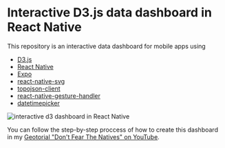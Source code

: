 # Interactive D3.js data dashboard in React Native

This repository is an interactive data dashboard for mobile apps using

- [D3.js](https://github.com/d3/d3)
- [React Native](https://github.com/facebook/react-native)
- [Expo](https://github.com/expo/expo)
- [react-native-svg](https://github.com/react-native-community/react-native-svg)
- [topojson-client](https://github.com/topojson/topojson-client)
- [react-native-gesture-handler](https://github.com/software-mansion/react-native-gesture-handler)
- [datetimepicker](https://github.com/react-native-community/datetimepicker)

![interactive d3 dashboard in React Native](https://github.com/JoBerkner/d3_dashboard_react_native/blob/master/final_app.gif)

You can follow the step-by-step proccess of how to create this dashboard in my [Geotorial "Don't Fear The Natives" on YouTube](https://www.youtube.com/watch?v=JFE-B_Q02kc&list=PLIbNDHZVnYuZ6CxbeG5XuCI4Kvt-I--Bz).
